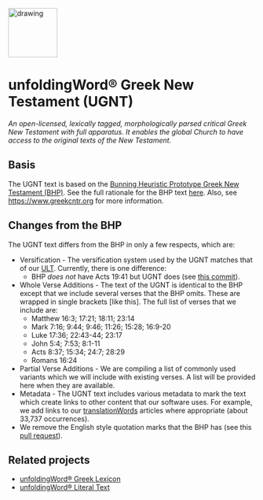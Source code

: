 <img src="https://cdn.door43.org/assets/uw-icons/logo-ugnt-256.png" alt="drawing" width="100"/>

# unfoldingWord® Greek New Testament (UGNT)

*An open-licensed, lexically tagged, morphologically parsed critical Greek New Testament with full apparatus. It enables the global Church to have access to the original texts of the New Testament.*

## Basis

The UGNT text is based on the [Bunning Heuristic Prototype Greek New Testament (BHP)](https://git.door43.org/Door43/BHP). See the full rationale for the BHP text [here](https://git.door43.org/Door43/BHP/src/master/BHP.pdf). Also, see https://www.greekcntr.org for more information.

## Changes from the BHP

The UGNT text differs from the BHP in only a few respects, which are:

* Versification - The versification system used by the UGNT matches that of our [ULT](https://git.door43.org/unfoldingWord/en_ult). Currently, there is one difference:
  * BHP *does not* have Acts 19:41 but UGNT does (see [this commit](https://git.door43.org/Door43/UGNT/commit/9bb309780ad21ca9d26e5155a716437f004c4577)).
* Whole Verse Additions - The text of the UGNT is identical to the BHP except that we include several verses that the BHP omits. These are wrapped in single brackets [like this]. The full list of verses that we include are:
  * Matthew 16:3; 17:21; 18:11; 23:14
  * Mark 7:16; 9:44; 9:46; 11:26; 15:28; 16:9-20
  * Luke 17:36; 22:43-44; 23:17
  * John 5:4; 7:53; 8:1-11
  * Acts 8:37; 15:34; 24:7; 28:29
  * Romans 16:24
* Partial Verse Additions - We are compiling a list of commonly used variants which we will include with existing verses. A list will be provided here when they are available.
* Metadata - The UGNT text includes various metadata to mark the text which create links to other content that our software uses. For example, we add links to our [translationWords](https://git.door43.org/Door43/en_tw) articles where appropriate (about 33,737 occurrences).
* We remove the English style quotation marks that the BHP has (see this [pull request](https://git.door43.org/unfoldingWord/UGNT/pulls/150)).

## Related projects

* [unfoldingWord® Greek Lexicon](https://git.door43.org/unfoldingWord/en_ugl)
* [unfoldingWord® Literal Text](https://git.door43.org/unfoldingWord/en_ult)
